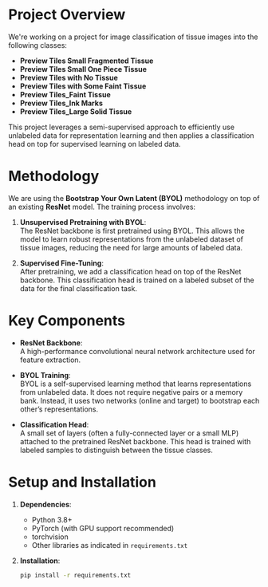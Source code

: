 # Project Overview

We're working on a project for image classification of tissue images into the following classes:

- **Preview Tiles Small Fragmented Tissue**
- **Preview Tiles Small One Piece Tissue**
- **Preview Tiles with No Tissue**
- **Preview Tiles with Some Faint Tissue**
- **Preview Tiles_Faint Tissue**
- **Preview Tiles_Ink Marks**
- **Preview Tiles_Large Solid Tissue**

This project leverages a semi-supervised approach to efficiently use unlabeled data for representation learning and then applies a classification head on top for supervised learning on labeled data.

# Methodology

We are using the **Bootstrap Your Own Latent (BYOL)** methodology on top of an existing **ResNet** model. The training process involves:

1. **Unsupervised Pretraining with BYOL**:  
   The ResNet backbone is first pretrained using BYOL. This allows the model to learn robust representations from the unlabeled dataset of tissue images, reducing the need for large amounts of labeled data.

2. **Supervised Fine-Tuning**:  
   After pretraining, we add a classification head on top of the ResNet backbone. This classification head is trained on a labeled subset of the data for the final classification task.

# Key Components

- **ResNet Backbone**:  
  A high-performance convolutional neural network architecture used for feature extraction.
- **BYOL Training**:  
  BYOL is a self-supervised learning method that learns representations from unlabeled data. It does not require negative pairs or a memory bank. Instead, it uses two networks (online and target) to bootstrap each other’s representations.

- **Classification Head**:  
  A small set of layers (often a fully-connected layer or a small MLP) attached to the pretrained ResNet backbone. This head is trained with labeled samples to distinguish between the tissue classes.

# Setup and Installation

1. **Dependencies**:

   - Python 3.8+
   - PyTorch (with GPU support recommended)
   - torchvision
   - Other libraries as indicated in `requirements.txt`

2. **Installation**:
   ```bash
   pip install -r requirements.txt
   ```
